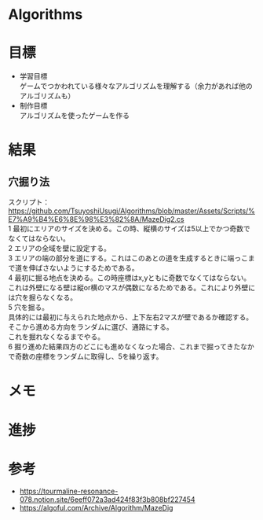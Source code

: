 # Algorithms

# 目標  
- 学習目標  
ゲームでつかわれている様々なアルゴリズムを理解する（余力があれば他のアルゴリズムも）
- 制作目標  
アルゴリズムを使ったゲームを作る  

# 結果　
## 穴掘り法  
スクリプト：https://github.com/TsuyoshiUsugi/Algorithms/blob/master/Assets/Scripts/%E7%A9%B4%E6%8E%98%E3%82%8A/MazeDig2.cs  
1 最初にエリアのサイズを決める。この時、縦横のサイズは5以上でかつ奇数でなくてはならない。  
2 エリアの全域を壁に設定する。  
3 エリアの端の部分を道にする。これはこのあとの道を生成するときに端っこまで道を伸ばさないようにするためである。  
4 最初に掘る地点を決める。この時座標はx,yともに奇数でなくてはならない。これは外壁になる壁は縦or横のマスが偶数になるためである。これにより外壁には穴を掘らなくなる。  
5 穴を掘る。  
具体的には最初に与えられた地点から、上下左右2マスが壁であるか確認する。そこから進める方向をランダムに選び、通路にする。  
これを掘れなくなるまでやる。  
6 掘り進めた結果四方のどこにも進めなくなった場合、これまで掘ってきたなかで奇数の座標をランダムに取得し、5を繰り返す。 

# メモ  

# 進捗  

# 参考
- https://tourmaline-resonance-078.notion.site/6eeff072a3ad424f83f3b808bf227454  
- https://algoful.com/Archive/Algorithm/MazeDig
